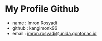 # My Profile Github

* name : Imron Rosyadi
* github : kangimonk96
* email : imron.rosyadi@unida.gontor.ac.id
